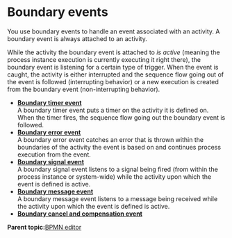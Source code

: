 # Boundary events

You use boundary events to handle an event associated with an activity. A boundary event is always attached to an activity.

While the activity the boundary event is attached to *is active* \(meaning the process instance execution is currently executing it right there\), the boundary event is listening for a certain type of trigger. When the event is caught, the activity is either interrupted and the sequence flow going out of the event is followed \(interrupting behavior\) or a new execution is created from the boundary event \(non-interrupting behavior\).

-   **[Boundary timer event](../topics/boundary_timer_event.md)**  
A boundary timer event puts a timer on the activity it is defined on. When the timer fires, the sequence flow going out the boundary event is followed.
-   **[Boundary error event](../topics/boundary_error_event.md)**  
A boundary error event catches an error that is thrown within the boundaries of the activity the event is based on and continues process execution from the event.
-   **[Boundary signal event](../topics/boundary_signal_event.md)**  
A boundary signal event listens to a signal being fired \(from within the process instance or system-wide\) while the activity upon which the event is defined is active.
-   **[Boundary message event](../topics/boundary_message_event.md)**  
A boundary message event listens to a message being received while the activity upon which the event is defined is active.
-   **[Boundary cancel and compensation event](../topics/boundary_cancel_and_compensation_event.md)**  


**Parent topic:**[BPMN editor](../topics/bpmn_editor.md)

